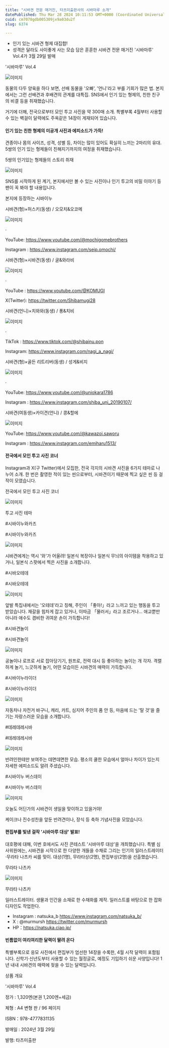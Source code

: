 ```yaml
---
title: "시바견 전문 매거진, 타츠미출판사의 시바마루 소개"
datePublished: Thu Mar 28 2024 10:11:53 GMT+0000 (Coordinated Universal Time)
cuid: cm7078gdb005309jx9a03du2f
slug: 6374

---
```



- 인기 있는 시바견 형제 대집합!
- 성격은 달라도 사이좋게 사는 모습 담은 훈훈한 시바견 전문 매거진 '시바마루' Vol.4가 3월 29일 발매

'시바마루' Vol.4

![이미지](https://cdn.hashnode.com/res/hashnode/image/upload/v1739261203707/3416febb-2192-4cf6-bf4f-fc651665b64d.jpeg)

동물의 다두 양육을 하다 보면, 선배 동물을 '오빠', '언니'라고 부를 기회가 많은 법. 본지에서는 그런 선배견과 후배견의 관계를 대특집. SNS에서 인기 있는 형제의, 친한 친구의 비결 등을 취재했습니다.

거기에 더해, 전국으로부터 모인 투고 사진을 약 300매 소개. 특별부록 4월부터 사용할 수 있는 벽걸이 달력에도 주옥같은 14장이 게재되어 있습니다.

#### 인기 있는 친한 형제의 미공개 사진과 에피소드가 가득!

견종이나 몸의 사이즈, 성격, 성별 등, 차이는 많이 있어도 확실히 느끼는 2마리의 유대. 5쌍의 인기 있는 형제들이 친해지기까지의 여정을 취재했습니다.

5쌍의 인기있는 형제들의 스토리 취재

![이미지](https://cdn.hashnode.com/res/hashnode/image/upload/v1739261206150/1cf3902a-1f91-4edb-a8a3-d774a4d5d744.jpeg)

SNS를 시작하게 된 계기, 본지에서만 볼 수 있는 사진이나 인기 투고의 비밀 이야기 등 팬이 꼭 봐야 할 내용입니다.

본지에 등장하는 시바이누

시바견(형)&times;허스키(동생) / 오모치&오코메

![이미지](https://cdn.hashnode.com/res/hashnode/image/upload/v1739261208747/e594af81-5e97-45cc-a9e4-f05c1b29ea8e.jpeg)

·

YouTube: https://www.youtube.com/@mochigomebrothers

Instagram : https://www.instagram.com/seip.omochi/

시바견(형)&times;시바견(동생) / 굴&와라비

![이미지](https://cdn.hashnode.com/res/hashnode/image/upload/v1739261210920/69134ed7-896e-4997-9767-cfd306cd19b5.jpeg)

·

YouTube : https://www.youtube.com/@KOMUGI

X(Twitter): https://twitter.com/Shibamugi28

시바견(언니)&times;치와와(동생) / 퐁&치비

![이미지](https://cdn.hashnode.com/res/hashnode/image/upload/v1739261213820/909c3bb4-48f2-486c-80de-a7af4f1386da.jpeg)

·

TikTok : https://www.tiktok.com/@shibainu.pon

Instagram: https://www.instagram.com/nagi_a_nagi/

시바견(형)&times;골든 리트리버(동생) / 성게&비지

![이미지](https://cdn.hashnode.com/res/hashnode/image/upload/v1739261216110/d6f7246b-049a-4801-8cf3-057e19aa3bac.jpeg)

·

YouTube: https://www.youtube.com/@uniokara1786

Instagram : https://www.instagram.com/shiba_uni_20190107/

시바견(여동생)&times;카이견(언니) / 콩&할에

![이미지](https://cdn.hashnode.com/res/hashnode/image/upload/v1739261218189/621dc5ea-7393-4fe5-9393-27920faaf3c2.jpeg)

YouTube: https://www.youtube.com/@kawazoi.saworu

Instagram : https://www.instagram.com/emiharu1513/

#### 전국에서 모인 투고 사진 코너

Instagram과 X(구 Twitter)에서 모집한, 전국 각지의 시바견 사진을 6가지 테마로 나누어 소개. 한 번은 촬영한 적이 있는 씬으로부터, 시바견이기 때문에 찍고 싶은 씬 등 걸작이 모였습니다.

전국에서 모인 투고 사진 코너

![이미지](https://cdn.hashnode.com/res/hashnode/image/upload/v1739261220240/7adc9dea-5345-4491-9584-544466ca6c49.jpeg)

투고 사진 테마

#시바이누와카즈

#시바이누와카즈

![이미지](https://cdn.hashnode.com/res/hashnode/image/upload/v1739261222300/2256c26b-fafd-44a5-9ba9-42db178a3aed.jpeg)

시바견에게는 역시 '와'가 어울려! 일본식 복장이나 일본식 무늬의 아이템을 착용하고 있거나, 일본식 스팟에서 찍은 사진을 소개합니다.

#시바오테데

#시바오테데

![이미지](https://cdn.hashnode.com/res/hashnode/image/upload/v1739261224777/60b89ef0-91d6-40bf-8a01-8f813945d436.jpeg)

앞발 특집내에서는 '오테데'라고 칭해, 주인이 「좋아!」라고 느끼고 있는 행동을 투고받았습니다. 재갈을 힘차게 잡고 있거나, 이따금 「물러서」라고 조르거나... 애교뿐만 아니라 애수도 겸비한 귀여운 손이 가득합니다!

#시바견놀이

#시바견놀이

![이미지](https://cdn.hashnode.com/res/hashnode/image/upload/v1739261227132/48e03e07-62aa-4181-ad13-b62ef0723c7c.jpeg)

공놀이나 로프로 서로 잡아당기기, 원프로, 전력 대시 등 좋아하는 놀이는 개 각자. 격렬하게 놀기, 느긋하게 놀기, 어떤 모습이든 시바견의 매력이 가득합니다.

#시바이누라이더

#시바이누라이더

![이미지](https://cdn.hashnode.com/res/hashnode/image/upload/v1739261229120/793044e6-71ae-4af0-be50-e8837fc49893.jpeg)

자동차나 자전거 바구니, 캐리, 카트, 심지어 주인의 품 안 등, 마음에 드는 '탈 것'을 즐기는 자랑스러운 모습을 소개합니다.

#데레데레시바

#데레데레시바

![이미지](https://cdn.hashnode.com/res/hashnode/image/upload/v1739261231460/8e29a34b-b9ce-4e30-a7ab-abae37d35f6b.jpeg)

반려인한테만 보여주는 데면데면한 모습. 평소의 쿨한 모습에서 얼마나 차이가 있는지 자세한 에피소드도 알려 주셨습니다.

#시바이누 버스데이

#시바이누 버스데이

![이미지](https://cdn.hashnode.com/res/hashnode/image/upload/v1739261233630/b5019d5d-1d1d-4096-a9e2-eb46776dde45.jpeg)

오늘도 어딘가의 시바견이 생일을 맞이하고 있을거야!

케이크나 진수성찬을 앞둔 반려견이나, 장식 등 축하 기념사진을 모았습니다.

#### 편집부를 빛낸 걸작 '시바마루 대상' 발표!

대호평에 대해, 이번 호에서도 사진 콘테스트 '시바마루 대상'을 개최했습니다. 특별 심사위원에는, 시바견을 시작으로 한 다양한 개들을 수채로 그리는 인기의 일러스트레이터·무라타 나츠카 씨를 맞이. 대상(1명), 무라타상(2명), 편집부상(2명)을 선출했습니다.

무라타 나츠카

![이미지](https://cdn.hashnode.com/res/hashnode/image/upload/v1739261235502/296ffcab-a71a-4865-8b45-0575977bf424.jpeg)

무라타 나츠카

일러스트레이터. 생물과 인간을 소재로 한 수채화를 제작. 일러스트를 바탕으로 한 잡화 디자인도 작업한다.

- Instagram : natsuka_b https://www.instagram.com/natsuka_b/
- X : @murmursh https://twitter.com/murmursh
- HP：https://natsuka.ciao.jp/

#### 빈틈없이 여리여리한 달력이 딸려 온다

특별부록으로 응모 사진에서 편집부가 엄선한 14장을 수록한, 4월 시작 달력이 포함됩니다. 신학기·신년도부터 사용할 수 있는 월정글로, 예정도 기입하기 쉬운 사양입니다! 1년 내내 시바견의 매력에 젖을 수 있는 달력입니다.

상품 개요

'시바마루' Vol.4

정가 : 1,320엔(본권 1,200엔+세금)

체형 : A4 변형 판 / 96 페이지

ISBN：978-4777831135

발매일 : 2024년 3월 29일

발행: 타츠미출판